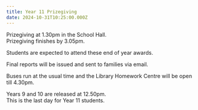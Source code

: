 ```yaml
---
title: Year 11 Prizegiving
date: 2024-10-31T10:25:00.000Z
---
```

Prizegiving at 1.30pm in the School Hall.  
Prizegiving finishes by 3.05pm.  

Students are expected to attend these end of year awards.  

Final reports will be issued and sent to families via email.  

Buses run at the usual time and the Library Homework Centre will be open till 4.30pm.  

Years 9 and 10 are released at 12.50pm.  
This is the last day for Year 11 students.  

